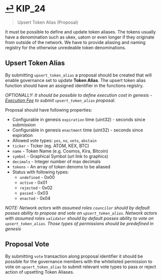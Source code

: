 # [⏎](README.md#Roadmap) KIP_24
> Upsert Token Alias (Proposal)

It must be possible to define and update token aliases. The tokens usually have a denomination such as ukex, uatom or even longer if they originate from outside of the network. We have to provide aliasing and naming registry for the otherwise unredeable token denominations.

## Upsert Token Alias

By submitting `upsert_token_alias` a proposal should be created that will enable governance set to update **Token Alias**. The upsert token alias function should have an assigned identifier in the functions registry.

_OPTIONALLY: It should be possible to define execution cost in genesis  - [Execution Fee](/spec/fees.md) to submit `upsert_token_alias` proposal._

Proposal should have following properties:
* Configurable in genesis `expiration` time (uint32) - seconds since submission
* Configurable in genesis `enactment` time (uint32) - seconds since expiration
* Allowed vote types: `yes`, `no`, `veto`, `abstain`
* `ticker` - Ticker (eg. ATOM, KEX, BTC)
* `name` - Token Name (e.g. Cosmos, Kira, Bitcoin)
* `symbol` - Graphical Symbol  (url link to graphics)
* `decimals` - Integer number of max decimals
* `tokens` - An array of token denoms to be aliased 
* Status with following types:
  * `undefined` - 0x00
  * `active` - 0x01
  * `rejected` - 0x02
  * `passed` - 0x03
  * `enacted` - 0x04

_NOTE: Network actors with assumed roles `councilor` should by default posses ability to propose and vote on `upsert_token_alias`. Network actors with assumed roles `validator` should by default posses ability to vote on `upsert_token_alias`. Those types of permissions should be predefined in genesis_

## Proposal Vote

By submitting `vote` transaction along proposal identifier it should be possible for the governance members with the whitelisted permission to vote on `upsert_token_alias` to submit relevant vote types to pass or reject action of upsetting Token Aliases.




